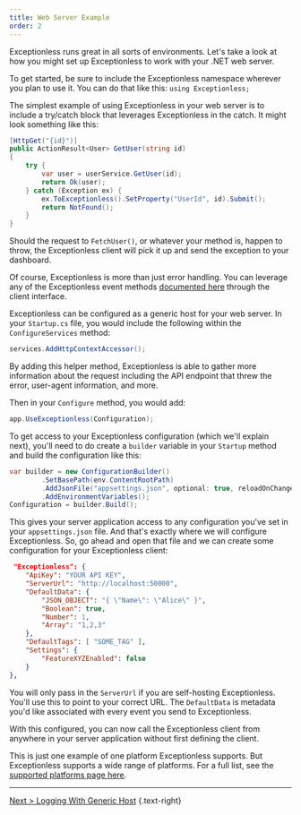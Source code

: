 ```yaml
---
title: Web Server Example
order: 2
---
```


Exceptionless runs great in all sorts of environments. Let's take a look at how you might set up Exceptionless to work with your .NET web server. 

To get started, be sure to include the Exceptionless namespace wherever you plan to use it. You can do that like this: `using Exceptionless;`

The simplest example of using Exceptionless in your web server is to include a try/catch block that leverages Exceptionless in the catch. It might look something like this: 

```csharp
[HttpGet("{id}")]
public ActionResult<User> GetUser(string id)
{
    try {
        var user = userService.GetUser(id);
        return Ok(user);
    } catch (Exception ex) {
        ex.ToExceptionless().SetProperty("UserId", id).Submit();
        return NotFound();
    }
}
```

Should the request to `FetchUser()`, or whatever your method is, happen to throw, the Exceptionless client will pick it up and send the exception to your dashboard. 

Of course, Exceptionless is more than just error handling. You can leverage any of the Exceptionless event methods [documented here](sending-events.md) through the client interface. 

Exceptionless can be configured as a generic host for your web server. In your `Startup.cs` file, you would include the following within the `ConfigureServices` method: 

```csharp
services.AddHttpContextAccessor();
```

By adding this helper method, Exceptionless is able to gather more information about the request including the API endpoint that threw the error, user-agent information, and more. 

Then in your `Configure` method, you would add: 

```csharp
app.UseExceptionless(Configuration);
```

To get access to your Exceptionless configuration (which we'll explain next), you'll need to do create a `builder` variable in your `Startup` method and build the configuration like this: 

```csharp
var builder = new ConfigurationBuilder()
        .SetBasePath(env.ContentRootPath)
        .AddJsonFile("appsettings.json", optional: true, reloadOnChange: true)
        .AddEnvironmentVariables();
Configuration = builder.Build();
```

This gives your server application access to any configuration you've set in your `appsettings.json` file. And that's exactly where we will configure Exceptionless. So, go ahead and open that file and we can create some configuration for your Exceptionless client: 

```json
 "Exceptionless": {
    "ApiKey": "YOUR API KEY",
    "ServerUrl": "http://localhost:50000",
    "DefaultData": {
        "JSON_OBJECT": "{ \"Name\": \"Alice\" }",
        "Boolean": true,
        "Number": 1,
        "Array": "1,2,3"
    },
    "DefaultTags": [ "SOME_TAG" ],
    "Settings": {
        "FeatureXYZEnabled": false 
    }  
},
```

You will only pass in the `ServerUrl` if you are self-hosting Exceptionless. You'll use this to point to your correct URL. The `DefaultData` is metadata you'd like associated with every event you send to Exceptionless. 

With this configured, you can now call the Exceptionless client from anywhere in your server application without first defining the client. 

This is just one example of one platform Exceptionless supports. But Exceptionless supports a wide range of platforms. For a full list, see the [supported platforms page here](../supported-platforms.md).

---

[Next > Logging With Generic Host](logging-with-generic-host.md) {.text-right}
